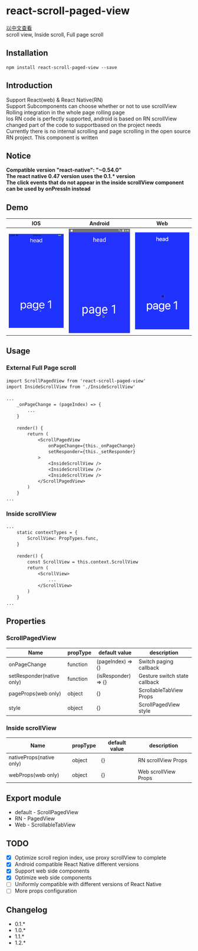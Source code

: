 # react-scroll-paged-view
[以中文查看](./README_zh-CN.md)  
scroll view, Inside scroll, Full page scroll

## Installation
```
npm install react-scroll-paged-view --save
```

## Introduction
Support React(web) & React Native(RN)  
Support Subcomponents can choose whether or not to use scrollView  
Rolling integration in the whole page rolling page  
Ios RN code is perfectly supported, android is based on RN scrollView changed part of the code to supportbased on the project needs  
Currently there is no internal scrolling and page scrolling in the open source RN project. This component is written  

## Notice
**Compatible version "react-native": "~0.54.0"**  
**The react native 0.47 version uses the 0.1.\* version**  
**The click events that do not appear in the inside scrollView component can be used by onPressIn instead**  

## Demo
| IOS | Android | Web |
| --- | ------- | --- |
| ![IOS](./demo.ios.gif) | ![Android](./demo.android.gif) | ![Web](./demo.web.gif) |

## Usage

### External Full Page scroll
```
import ScrollPagedView from 'react-scroll-paged-view'
import InsideScrollView from './InsideScrollView'

...
    _onPageChange = (pageIndex) => {
        ...
    }

    render() {
        return (
            <ScrollPagedView
                onPageChange={this._onPageChange}
                setResponder={this._setResponder}
            >
                <InsideScrollView />
                <InsideScrollView />
                <InsideScrollView />
            </ScrollPagedView>
        )
    }
...
```

### Inside scrollView
```
...
    static contextTypes = {
        ScrollView: PropTypes.func,
    }

    render() {
        const ScrollView = this.context.ScrollView
        return (
            <ScrollView>
                ...
            </ScrollView>
        )
    }
...
```

## Properties

### ScrollPagedView
Name | propType | default value | description
--- | --- | --- | ---
onPageChange | function | (pageIndex) => {} | Switch paging callback
setResponder(native only) | function | (isResponder) => {} | Gesture switch state callback
pageProps(web only) | object | {} | ScrollableTabView Props
style | object | {} | ScrollPagedView style

### Inside scrollView
Name | propType | default value | description
--- | --- | --- | ---
nativeProps(native only) | object | {} | RN scrollView Props
webProps(web only) | object | {} | Web scrollView Props

## Export module
- default - ScrollPagedView
- RN - PagedView
- Web - ScrollableTabView

## TODO
- [x] Optimize scroll region index, use proxy scrollView to complete
- [x] Android compatible React Native different versions
- [x] Support web side components
- [x] Optimize web side components
- [ ] Uniformly compatible with different versions of React Native
- [ ] More props configuration

## Changelog
- 0.1.*
- 1.0.*
- 1.1.*
- 1.2.*
